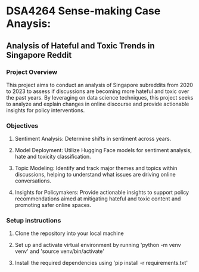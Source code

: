 # DSA4264 Sense-making Case Anaysis: 
## Analysis of Hateful and Toxic Trends in Singapore Reddit

### Project Overview
This project aims to conduct an analysis of Singapore subreddits from 2020 to 2023 to assess if discussions are becoming more hateful and toxic over the past years. By leveraging on data science techniques, this project seeks to analyze and explain changes in online discourse and provide actionable insights for policy interventions.

### Objectives

1. Sentiment Analysis: Determine shifts in sentiment across years.

2. Model Deployment: Utilize Hugging Face models for sentiment analysis, hate and toxicity classification.

3. Topic Modeling: Identify and track major themes and topics within discussions, helping to understand what issues are driving online conversations.

4. Insights for Policymakers: Provide actionable insights to support policy recommendations aimed at mitigating hateful and toxic content and promoting safer online spaces.


### Setup instructions

1. Clone the repository into your local machine

2. Set up and activate virtual environment by running 'python -m venv venv' and 'source venv/bin/activate'

3. Install the required dependencies using 'pip install -r requirements.txt'



